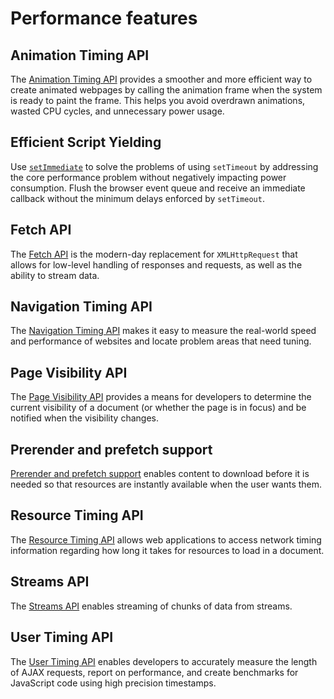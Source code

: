 # Performance features

## Animation Timing API

The [Animation Timing API](./animation-Timing-API) provides a smoother and more efficient way to create animated webpages by calling the animation frame when the system is ready to paint the frame. This helps you avoid overdrawn animations, wasted CPU cycles, and unnecessary power usage.

## Efficient Script Yielding

Use [`setImmediate`](./efficient-script-yielding) to solve the problems of using `setTimeout` by addressing the core performance problem without negatively impacting power consumption. Flush the browser event queue and receive an immediate callback without the minimum delays enforced by `setTimeout`.

## Fetch API

The [Fetch API](./fetch-API/) is the modern-day replacement for `XMLHttpRequest` that allows for low-level handling of responses and requests, as well as the ability to stream data.

## Navigation Timing API

The [Navigation Timing API](./navigation-Timing-API) makes it easy to measure the real-world speed and performance of websites and locate problem areas that need tuning.

## Page Visibility API

The [Page Visibility API](./page-Visibility-API) provides a means for developers to determine the current visibility of a document (or whether the page is in focus) and be notified when the visibility changes.

## Prerender and prefetch support

[Prerender and prefetch support](./prerender-and-prefetch-support) enables content to download before it is needed so that resources are instantly available when the user wants them.

## Resource Timing API

The [Resource Timing API](./resource-Timing-API) allows web applications to access network timing information regarding how long it takes for resources to load in a document.

## Streams API

The [Streams API](./streams-API) enables streaming of chunks of data from streams.

## User Timing API

The [User Timing API](./user-Timing-API) enables developers to accurately measure the length of AJAX requests, report on performance, and create benchmarks for JavaScript code using high precision timestamps.
